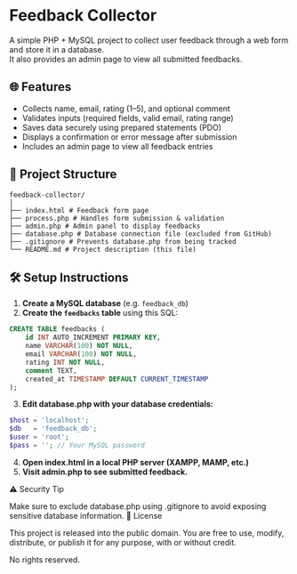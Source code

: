 # Feedback Collector

A simple PHP + MySQL project to collect user feedback through a web form and store it in a database.  
It also provides an admin page to view all submitted feedbacks.

## 🌐 Features

- Collects name, email, rating (1–5), and optional comment
- Validates inputs (required fields, valid email, rating range)
- Saves data securely using prepared statements (PDO)
- Displays a confirmation or error message after submission
- Includes an admin page to view all feedback entries

## 📁 Project Structure
```
feedback-collector/
│
├── index.html # Feedback form page
├── process.php # Handles form submission & validation
├── admin.php # Admin panel to display feedbacks
├── database.php # Database connection file (excluded from GitHub)
├── .gitignore # Prevents database.php from being tracked
└── README.md # Project description (this file)
```

## 🛠️ Setup Instructions

1. **Create a MySQL database** (e.g. `feedback_db`)
2. **Create the `feedbacks` table** using this SQL:

```sql
CREATE TABLE feedbacks (
    id INT AUTO_INCREMENT PRIMARY KEY,
    name VARCHAR(100) NOT NULL,
    email VARCHAR(100) NOT NULL,
    rating INT NOT NULL,
    comment TEXT,
    created_at TIMESTAMP DEFAULT CURRENT_TIMESTAMP
);
```
3. **Edit database.php with your database credentials:**
```php
$host = 'localhost';
$db   = 'feedback_db';
$user = 'root';
$pass = ''; // Your MySQL password
```
4. **Open index.html in a local PHP server (XAMPP, MAMP, etc.)**
5. **Visit admin.php to see submitted feedback.**

⚠️ Security Tip

Make sure to exclude database.php using .gitignore to avoid exposing sensitive database information.
📄 License

This project is released into the public domain.
You are free to use, modify, distribute, or publish it for any purpose, with or without credit.

No rights reserved.

